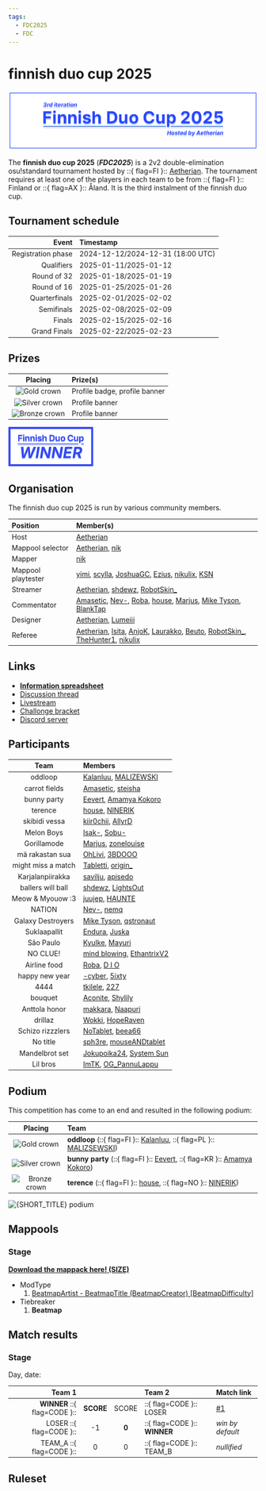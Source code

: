 ```yaml
---
tags:
  - FDC2025
  - FDC
---
```


# finnish duo cup 2025

![finnish duo cup 2025 logo](img/banner.png)

The **finnish duo cup 2025** (**_FDC2025_**) is a 2v2 double-elimination osu!standard tournament hosted by ::{ flag=FI }:: [Aetherian](https://osu.ppy.sh/users/6263040). The tournament requires at least one of the players in each team to be from ::{ flag=FI }:: Finland or ::{ flag=AX }:: Åland. It is the third instalment of the finnish duo cup.

## Tournament schedule

|              Event | Timestamp                         |
| -----------------: | :-------------------------------- |
| Registration phase | 2024-12-12/2024-12-31 (18:00 UTC) |
|         Qualifiers | 2025-01-11/2025-01-12             |
|        Round of 32 | 2025-01-18/2025-01-19             |
|        Round of 16 | 2025-01-25/2025-01-26             |
|      Quarterfinals | 2025-02-01/2025-02-02             |
|         Semifinals | 2025-02-08/2025-02-09             |
|             Finals | 2025-02-15/2025-02-16             |
|       Grand Finals | 2025-02-22/2025-02-23             |

## Prizes

|                          Placing                           | Prize(s)                      |
| :--------------------------------------------------------: | :---------------------------- |
|   ![Gold crown](/wiki/shared/crown-gold.png "1st place")   | Profile badge, profile banner |
| ![Silver crown](/wiki/shared/crown-silver.png "2nd place") | Profile banner                |
| ![Bronze crown](/wiki/shared/crown-bronze.png "3rd place") | Profile banner                |

![](img/badge.png "finnish duo cup 2025 winner badge")

## Organisation

The finnish duo cup 2025 is run by various community members.

| Position           | Member(s)                                                                                                                                                                                                                                                                                                                                                                      |
| :----------------- | :----------------------------------------------------------------------------------------------------------------------------------------------------------------------------------------------------------------------------------------------------------------------------------------------------------------------------------------------------------------------------- |
| Host               | [Aetherian](https://osu.ppy.sh/users/6263040)                                                                                                                                                                                                                                                                                                                                  |
| Mappool selector   | [Aetherian](https://osu.ppy.sh/users/6263040), [nik](https://osu.ppy.sh/users/10077264)                                                                                                                                                                                                                                                                                        |
| Mapper             | [nik](https://osu.ppy.sh/users/10077264)                                                                                                                                                                                                                                                                                                                                       |
| Mappool playtester | [yimi](https://osu.ppy.sh/users/12047944), [scylla](https://osu.ppy.sh/users/9405745), [JoshuaGC](https://osu.ppy.sh/users/17636394), [Ezius](https://osu.ppy.sh/users/1861823), [nikulix](https://osu.ppy.sh/users/16502415), [KSN](https://osu.ppy.sh/users/5442251)                                                                                                         |
| Streamer           | [Aetherian](https://osu.ppy.sh/users/6263040), [shdewz](https://osu.ppy.sh/users/10000899), [RobotSkin\_](https://osu.ppy.sh/users/13820038)                                                                                                                                                                                                                                   |
| Commentator        | [Amasetic](https://osu.ppy.sh/users/11375251), [Nev-](https://osu.ppy.sh/users/11836334), [Roba](https://osu.ppy.sh/users/5210561), [house](https://osu.ppy.sh/users/15242810), [Marjus](https://osu.ppy.sh/users/10463344), [Mike Tyson](https://osu.ppy.sh/users/14764185), [BlankTap](https://osu.ppy.sh/users/10137131)                                                    |
| Designer           | [Aetherian](https://osu.ppy.sh/users/6263040), [Lumeiii](https://osu.ppy.sh/users/24590750)                                                                                                                                                                                                                                                                                    |
| Referee            | [Aetherian](https://osu.ppy.sh/users/6263040), [Isita](https://osu.ppy.sh/users/13973026), [AnjoK](https://osu.ppy.sh/users/9220667), [Laurakko](https://osu.ppy.sh/users/7253731), [Beuto](https://osu.ppy.sh/users/15115857), [RobotSkin\_](https://osu.ppy.sh/users/13820038), [TheHunter1](https://osu.ppy.sh/users/6496016), [nikulix](https://osu.ppy.sh/users/16502415) |

## Links

- **[Information spreadsheet](https://docs.google.com/spreadsheets/d/1cxQhtzad4zdV6etgEOMr5YopK6ZYdEt7WS8to_A40gY/edit?usp=sharing)**
- [Discussion thread](https://osu.ppy.sh/community/forums/topics/2014182?n=1)
- [Livestream]({https://www.twitch.tv/aetherian_tournaments)
- [Challonge bracket](https://challonge.com/fdc2025)
- [Discord server](https://discord.gg/SagCfnzEvM)

## Participants

|        Team        | Members                                                                                             |
| :----------------: | :-------------------------------------------------------------------------------------------------- |
|      oddloop       | [Kalanluu](https://osu.ppy.sh/users/2035254), [MALIZEWSKI](https://osu.ppy.sh/users/12408961)       |
|   carrot fields    | [Amasetic](https://osu.ppy.sh/users/11375251), [steisha](https://osu.ppy.sh/users/13951894)         |
|    bunny party     | [Eevert](https://osu.ppy.sh/users/12080544), [Amamya Kokoro](https://osu.ppy.sh/users/2511839)      |
|      terence       | [house](https://osu.ppy.sh/users/15242810), [NINERIK](https://osu.ppy.sh/users/10549880)            |
|   skibidi vessa    | [kiir0chii](https://osu.ppy.sh/users/9322480), [AllyrD](https://osu.ppy.sh/users/9561644)           |
|     Melon Boys     | [Isak-](https://osu.ppy.sh/users/8702650), [Sobu-](https://osu.ppy.sh/users/13872272)               |
|    Gorillamode     | [Marjus](https://osu.ppy.sh/users/10463344), [zonelouise](https://osu.ppy.sh/users/1492995)         |
|  mä rakastan sua   | [OhLivi](https://osu.ppy.sh/users/10762467), [3BDOOO](https://osu.ppy.sh/users/22461441)            |
| might miss a match | [Tabletti](https://osu.ppy.sh/users/9523661), [origin\_](https://osu.ppy.sh/users/15095811)         |
|  Karjalanpiirakka  | [savilju](https://osu.ppy.sh/users/8059468), [apisedo](https://osu.ppy.sh/users/11048151)           |
| ballers will ball  | [shdewz](https://osu.ppy.sh/users/10000899), [LightsOut](https://osu.ppy.sh/users/8581210)          |
|  Meow & Myouow :3  | [juujep](https://osu.ppy.sh/users/12031584), [HAUNTE](https://osu.ppy.sh/users/7333471)             |
|       NATION       | [Nev-](https://osu.ppy.sh/users/11836334), [nemq](https://osu.ppy.sh/users/11644972)                |
| Galaxy Destroyers  | [Mike Tyson](https://osu.ppy.sh/users/14764185), [qstronaut](https://osu.ppy.sh/users/10958852)     |
|    Suklaapallit    | [Endura](https://osu.ppy.sh/users/7774197), [Juska](https://osu.ppy.sh/users/12931502)              |
|     São Paulo      | [Kyulke](https://osu.ppy.sh/users/12620242), [Mayuri](https://osu.ppy.sh/users/18688473)            |
|      NO CLUE!      | [mind blowing](https://osu.ppy.sh/users/22396092), [EthantrixV2](https://osu.ppy.sh/users/10634348) |
|    Airline food    | [Roba](https://osu.ppy.sh/users/5210561), [D I O](https://osu.ppy.sh/users/3958619)                 |
|   happy new year   | [-cyber](https://osu.ppy.sh/users/20132305), [5ixty](https://osu.ppy.sh/users/18321104)             |
|        4444        | [tkilele](https://osu.ppy.sh/users/9114796), [227](https://osu.ppy.sh/users/3741162)                |
|      bouquet       | [Aconite](https://osu.ppy.sh/users/15242660), [Shylily](https://osu.ppy.sh/users/20770163)          |
|   Anttola honor    | [makkara](https://osu.ppy.sh/users/19563871), [Naapuri](https://osu.ppy.sh/users/11706246)          |
|      drillaz       | [Wokki](https://osu.ppy.sh/users/15532703), [HopeRaven](https://osu.ppy.sh/users/8158905)           |
|  Schizo rizzzlers  | [NoTablet](https://osu.ppy.sh/users/10967148), [beea66](https://osu.ppy.sh/users/10708428)          |
|      No title      | [sph3re](https://osu.ppy.sh/users/21073465), [mouseANDtablet](https://osu.ppy.sh/users/22922042)    |
|   Mandelbrot set   | [Jokupoika24](https://osu.ppy.sh/users/17782643), [System Sun](https://osu.ppy.sh/users/3163106)    |
|      Lil bros      | [ImTK](https://osu.ppy.sh/users/11506206), [OG_PannuLappu](https://osu.ppy.sh/users/7295343)        |

## Podium

This competition has come to an end and resulted in the following podium:

|                          Placing                           | Team                                                                            |
| :--------------------------------------------------------: | :------------------------------------------------------------------------------ |
|   ![Gold crown](/wiki/shared/crown-gold.png "1st place")   | **oddloop** (::{ flag=FI }:: [Kalanluu](), ::{ flag=PL }:: [MALIZSEWSKI]())     |
| ![Silver crown](/wiki/shared/crown-silver.png "2nd place") | **bunny party** (::{ flag=FI }:: [Eevert](), ::{ flag=KR }:: [Amamya Kokoro]()) |
| ![Bronze crown](/wiki/shared/crown-bronze.png "3rd place") | **terence** (::{ flag=FI }:: [house](), ::{ flag=NO }:: [NINERIK]())            |

![](img/podium.png "{SHORT_TITLE} podium") <!-- remove image if not available -->

## Mappools

### Stage

**[Download the mappack here! (SIZE)](LINK)**

- ModType
  1. [BeatmapArtist - BeatmapTitle (BeatmapCreator) [BeatmapDifficulty]](BeatmapLink)
- Tiebreaker
  1. **Beatmap**

<!-- tiebreaker beatmaps must be bolded

If the mappool doesn't use a standard ModType pool structure, alternative titles may be used instead. -->

## Match results

### Stage

Day, date: <!-- e.g. Saturday, 17 June 2018: -->

<!-- For solo tournaments, replace table header with: | Player 1 |  |  | Player 2 | Match link | -->

|                       Team 1 |                                                                                 |       | Team 2                       | Match link       |
| ---------------------------: | :-----------------------------------------------------------------------------: | :---: | :--------------------------- | :--------------- |
| **WINNER** ::{ flag=CODE }:: |                                    **SCORE**                                    | SCORE | ::{ flag=CODE }:: LOSER      | [#1](MatchLink)  |
|      LOSER ::{ flag=CODE }:: | -1 <!-- It's convention to write "-1" for forfeits, but this isn't required --> | **0** | ::{ flag=CODE }:: **WINNER** | _win by default_ |
|     TEAM_A ::{ flag=CODE }:: |                                        0                                        |   0   | ::{ flag=CODE }:: TEAM_B     | _nullified_      |

## Ruleset

<!-- organise the ruleset of your tournament here

example header structure:

### General
### Registration
### Stages
### Scheduling
### Mappools
### Match procedure

 -->
